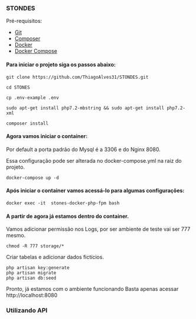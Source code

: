 ### STONDES

Pré-requisitos:
- [Git](https://git-scm.com/ "Git")
- [Composer](https://getcomposer.org/ "Composer")
- [Docker](https://docs.docker.com/get-started/ "Docker")
- [Docker Compose](https://docs.docker.com/compose/install/ "Docker Compose")

#### Para iniciar o projeto siga os passos abaixo:
```
git clone https://github.com/ThiagoAlves31/STONDES.git
```
```
cd STONES
```
```
cp .env-example .env
```
```
sudo apt-get install php7.2-mbstring && sudo apt-get install php7.2-xml
```

```
composer install
```
#### Agora vamos iniciar o container:

Por default a porta padrão do Mysql é a 3306 e do Nginx 8080.

Essa configuração pode ser alterada no docker-compose.yml na raiz do projeto.
```
docker-compose up -d 
```
#### Após iniciar o container vamos acessá-lo para algumas configurações:
```
docker exec -it  stones-docker-php-fpm bash
```
#### A partir de agora já estamos dentro do container.
Vamos adicionar permissão nos Logs, por ser ambiente de teste vai ser 777 mesmo.
```
chmod -R 777 storage/*
```
Criar tabelas e adicionar dados fictícios.
```
php artisan key:generate
php artisan migrate
php artisan db:seed
```
Pronto, já estamos com o ambiente funcionando
Basta apenas acessar http://localhost:8080

### Utilizando API

